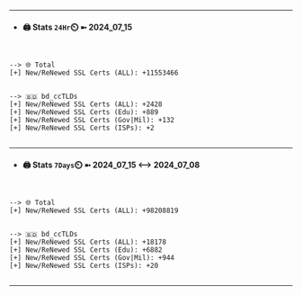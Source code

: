

---
- #### 🖨️ **Stats** `24Hr`⏲️ ➼ 2024_07_15
```console


--> 🌐 Total
[+] New/ReNewed SSL Certs (ALL): +11553466


--> 🇧🇩 bd_ccTLDs
[+] New/ReNewed SSL Certs (ALL): +2428
[+] New/ReNewed SSL Certs (Edu): +889
[+] New/ReNewed SSL Certs (Gov|Mil): +132
[+] New/ReNewed SSL Certs (ISPs): +2


```

---
- #### 🖨️ **Stats** `7Days`⏲️ ➼ 2024_07_15 <--> 2024_07_08
```console


--> 🌐 Total
[+] New/ReNewed SSL Certs (ALL): +98208819


--> 🇧🇩 bd_ccTLDs
[+] New/ReNewed SSL Certs (ALL): +18178
[+] New/ReNewed SSL Certs (Edu): +6882
[+] New/ReNewed SSL Certs (Gov|Mil): +944
[+] New/ReNewed SSL Certs (ISPs): +20


```

---

